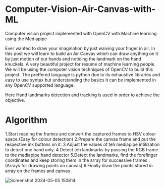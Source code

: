 # Computer-Vision-Air-Canvas-with-ML

Computer vision project implemented with OpenCV with Machine learning using the Mediapipe

Ever wanted to draw your imagination by just waiving your finger in air. In this post we will learn to build an Air Canvas which can draw anything on it by just motion of our hands and noticing the landmark on the hand knuckels. A very beautiful project for resume of machine learning people. We will be using the computer vision techniques of OpenCV to build this project. The preffered language is python due to its exhaustive libraries and easy to use syntax but understanding the basics it can be implemented in any OpenCV supported language.

Here Hand landmarks detection and tracking is used in order to achieve the objective.

# Algorithm
1.Start reading the frames and convert the captured frames to HSV colour space.(Easy for colour detection)
2.Prepare the canvas frame and put the respective ink buttons on it.
3.Adjust the values of teh mediapipe intilization to detect one hand only.
4.Detect teh landmarks by passing the RGB frame to the mediapipe hand detector
5.Detect the landmarks, find the forefinger coordinates and keep storing them in the array for successive frames .(Arrays for drawing points on canvas)
6.Finally draw the points stored in array on the frames and canvas .

![Screenshot 2024-05-05 150814](https://github.com/KRATOSOP786/Computer-Vision-Air-Canvas-with-ML/assets/111753741/c0aed34b-8738-4396-a1fd-6c40e9f53de5)
